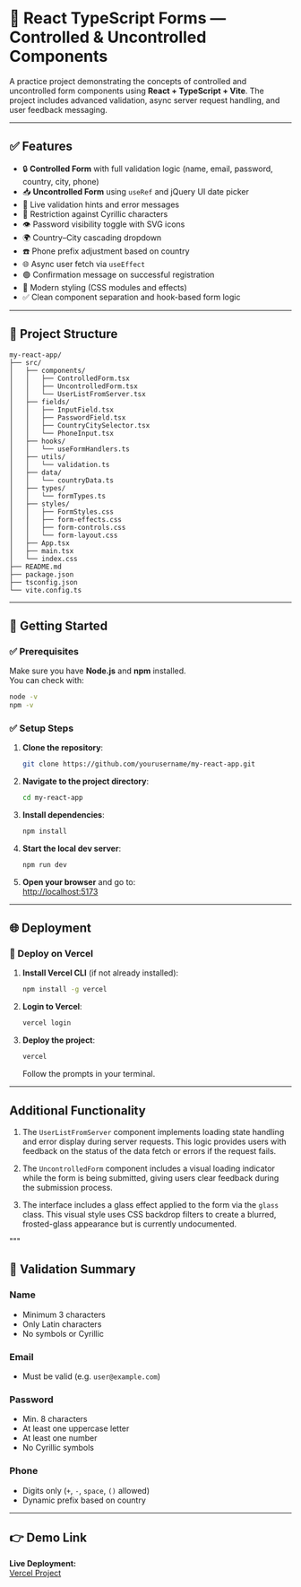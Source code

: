 # 🎯 React TypeScript Forms — Controlled & Uncontrolled Components

A practice project demonstrating the concepts of controlled and uncontrolled form components using **React + TypeScript + Vite**. The project includes advanced validation, async server request handling, and user feedback messaging.

---

## ✅ Features

- 🔒 **Controlled Form** with full validation logic (name, email, password, country, city, phone)
- 📥 **Uncontrolled Form** using `useRef` and jQuery UI date picker
- 🔎 Live validation hints and error messages
- 🚫 Restriction against Cyrillic characters
- 👁️ Password visibility toggle with SVG icons
- 🌍 Country–City cascading dropdown
- ☎️ Phone prefix adjustment based on country
- 🌐 Async user fetch via `useEffect`
- 🟢 Confirmation message on successful registration
- 🎨 Modern styling (CSS modules and effects)
- ✅ Clean component separation and hook-based form logic

---

## 📁 Project Structure

```
my-react-app/
├── src/
│   ├── components/
│   │   ├── ControlledForm.tsx
│   │   ├── UncontrolledForm.tsx
│   │   └── UserListFromServer.tsx
│   ├── fields/
│   │   ├── InputField.tsx
│   │   ├── PasswordField.tsx
│   │   ├── CountryCitySelector.tsx
│   │   └── PhoneInput.tsx
│   ├── hooks/
│   │   └── useFormHandlers.ts
│   ├── utils/
│   │   └── validation.ts
│   ├── data/
│   │   └── countryData.ts
│   ├── types/
│   │   └── formTypes.ts
│   ├── styles/
│   │   ├── FormStyles.css
│   │   ├── form-effects.css
│   │   ├── form-controls.css
│   │   └── form-layout.css
│   ├── App.tsx
│   ├── main.tsx
│   └── index.css
├── README.md
├── package.json
├── tsconfig.json
└── vite.config.ts
```

---

## 🚀 Getting Started

### ✅ Prerequisites

Make sure you have **Node.js** and **npm** installed.  
You can check with:

```sh
node -v
npm -v
```

### ✅ Setup Steps

1. **Clone the repository**:

   ```sh
   git clone https://github.com/yourusername/my-react-app.git
   ```

2. **Navigate to the project directory**:

   ```sh
   cd my-react-app
   ```

3. **Install dependencies**:

   ```sh
   npm install
   ```

4. **Start the local dev server**:

   ```sh
   npm run dev
   ```

5. **Open your browser** and go to:  
   [http://localhost:5173](http://localhost:5173)

---

## 🌐 Deployment

### 🔹 Deploy on Vercel

1. **Install Vercel CLI** (if not already installed):

   ```sh
   npm install -g vercel
   ```

2. **Login to Vercel**:

   ```sh
   vercel login
   ```

3. **Deploy the project**:

   ```sh
   vercel
   ```

   Follow the prompts in your terminal.

---

## Additional Functionality

1. The `UserListFromServer` component implements loading state handling and error display during server requests. This logic provides users with feedback on the status of the data fetch or errors if the request fails.

2. The `UncontrolledForm` component includes a visual loading indicator while the form is being submitted, giving users clear feedback during the submission process.

3. The interface includes a glass effect applied to the form via the `glass` class. This visual style uses CSS backdrop filters to create a blurred, frosted-glass appearance but is currently undocumented.

"""

## 🧪 Validation Summary

### Name

- Minimum 3 characters
- Only Latin characters
- No symbols or Cyrillic

### Email

- Must be valid (e.g. `user@example.com`)

### Password

- Min. 8 characters
- At least one uppercase letter
- At least one number
- No Cyrillic symbols

### Phone

- Digits only (`+`, `-`, `space`, `()` allowed)
- Dynamic prefix based on country

---

## 👉 Demo Link

**Live Deployment:**  
[Vercel Project](https://r3-nadiias-projects-dc6d9292.vercel.app/)
